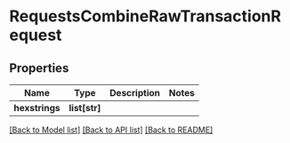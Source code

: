 # RequestsCombineRawTransactionRequest

## Properties
Name | Type | Description | Notes
------------ | ------------- | ------------- | -------------
**hexstrings** | **list[str]** |  | 

[[Back to Model list]](../README.md#documentation-for-models) [[Back to API list]](../README.md#documentation-for-api-endpoints) [[Back to README]](../README.md)

